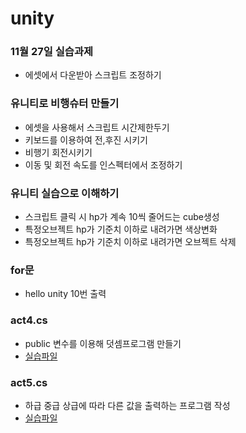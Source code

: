 # unity

### 11월 27일 실습과제
* 에셋에서 다운받아 스크립트 조정하기

### 유니티로 비행슈터 만들기
* 에셋을 사용해서 스크립트 시간제한두기
* 키보드를 이용하여 전,후진 시키기
* 비행기 회전시키기
* 이동 및 회전 속도를 인스펙터에서 조정하기

### 유니티 실습으로 이해하기
* 스크립트 클릭 시 hp가 계속 10씩 줄어드는 cube생성
* 특정오브젝트 hp가 기준치 이하로 내려가면 색상변화
* 특정오브젝트 hp가 기준치 이하로 내려가면 오브젝트 삭제

### for문
* hello unity 10번 출력

### act4.cs
* public 변수를 이용해 덧셈프로그램 만들기
* [실습파일](./[181127]unity_2/Assets/scripts/act4.cs)
### act5.cs
* 하급 중급 상급에 따라 다른 값을 출력하는 프로그램 작성
* [실습파일](./[181127]unity_2/Assets/scripts/act5.cs)